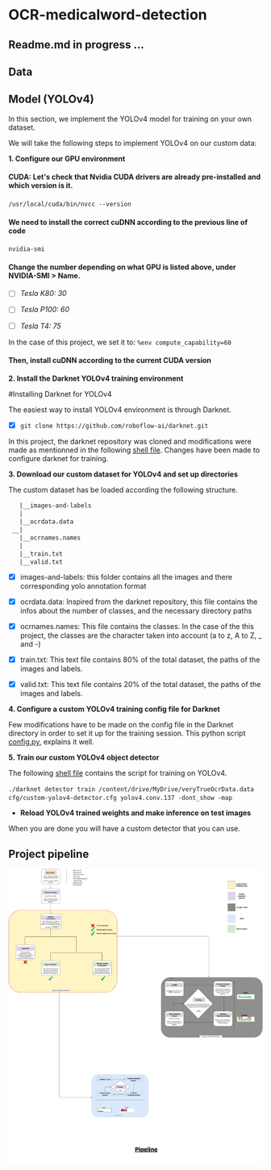 # OCR-medicalword-detection
## Readme.md in progress ...



## Data

## Model (YOLOv4)

In this section, we implement the YOLOv4 model for training on your own dataset.

We will take the following steps to implement YOLOv4 on our custom data:

**1. Configure our GPU environment**

#### CUDA: Let's check that Nvidia CUDA drivers are already pre-installed and which version is it.

`/usr/local/cuda/bin/nvcc --version`

#### We need to install the correct cuDNN according to the previous line of code

`nvidia-smi`

#### Change the number depending on what GPU is listed above, under NVIDIA-SMI > Name.

- [ ] *Tesla K80: 30*
- [ ] *Tesla P100: 60*
- [ ] *Tesla T4: 75*


In the case of this project, we set it to: `%env compute_capability=60`

#### Then, install cuDNN according to the current CUDA version


**2. Install the Darknet YOLOv4 training environment**

#Installing Darknet for YOLOv4 

The easiest way to install YOLOv4 environment is through Darknet. 

- [x] `git clone https://github.com/roboflow-ai/darknet.git`


In this project, the darknet repository was cloned and modifications were made as mentionned in the following [shell file](https://github.com/IsmaelMekene/OCR-medicalword-detection/blob/main/model/darknet_for_YOLOv4.sh). Changes have been made to configure darknet for training.




 **3. Download our custom dataset for YOLOv4 and set up directories**
 
 The custom dataset has be loaded according the following structure.


       |__images-and-labels
       |
       |__ocrdata.data
     __|
       |__ocrnames.names
       |
       |__train.txt
       |__valid.txt

- [x] images-and-labels: this folder contains all the images and there corresponding yolo annotation format
- [x] ocrdata.data: Inspired from the darknet repository, this file contains the infos about the number of classes, and the necessary directory paths
- [x] ocrnames.names: This file contains the classes. In the case of the this project, the classes are the character taken into account (a to z, A to Z, _ and -)
- [x] train.txt: This text file contains 80% of the total dataset, the paths of the images and labels.
- [x] valid.txt: This text file contains 20% of the total dataset, the paths of the images and labels.


**4. Configure a custom YOLOv4 training config file for Darknet**
 
Few modifications have to be made on the config file in the Darknet directory in order to set it up for the training session.
This python script [config.py](https://github.com/IsmaelMekene/OCR-medicalword-detection/blob/main/model/config_for_YOLOv4.py), explains it well.

**5. Train our custom YOLOv4 object detector**
 
The following [shell file](https://github.com/IsmaelMekene/OCR-medicalword-detection/blob/main/model/train_and_test_model_YOLOv4.sh) contains the script for training on YOLOv4.

`./darknet detector train /content/drive/MyDrive/veryTrueOcrData.data cfg/custom-yolov4-detector.cfg yolov4.conv.137 -dont_show -map`


 - **Reload YOLOv4 trained weights and make inference on test images**

When you are done you will have a custom detector that you can use. 



## Project pipeline
 

<p align="center">
  <img src="https://github.com/IsmaelMekene/OCR-medicalword-detection/blob/main/pipeline/tingy.png"/>
</p>


